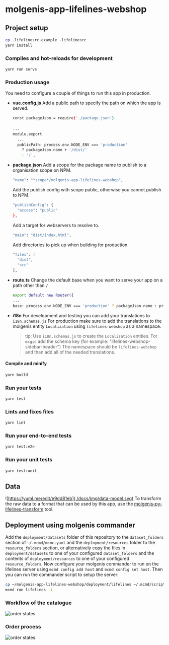 # molgenis-app-lifelines-webshop

## Project setup

```bash
cp .lifelinesrc.example .lifelinesrc
yarn install
```

### Compiles and hot-reloads for development

```bash
yarn run serve
```

### Production usage

You need to configure a couple of things to run this app in production.

- **vue.config.js**
  Add a public path to specify the path on which the app is served.

  ```bash
  const packageJson = require('./package.json')

  ...
  module.export
    ...
    publicPath: process.env.NODE_ENV === 'production'
      ? packageJson.name + '/dist/'
      : '/',
  ```

- **package.json**
  Add a scope for the package name to publish to a organisation scope on NPM.

  ```bash
  "name": "*scope*/molgenis-app-lifelines-webshop",
  ```

  Add the publish config with scope public, otherwise you cannot publish to NPM.

  ```bash
  "publishConfig": {
    "access": "public"
  },
  ```

  Add a target for webservers to resolve to.

  ```bash
  "main": "dist/index.html",
  ```

  Add directories to pick up when building for production.

  ```bash
  "files": [
    "dist",
    "src"
  ],
  ```

- **route.ts**
  Change the default base when you want to serve your app on a path other than ```/```

  ```bash
  export default new Router({
  ...
  base: process.env.NODE_ENV === 'production' ? packageJson.name : process.env.BASE_URL,
  ```

- **i18n**
  For development and testing you can add your translations to `i18n.schemas.js`
  For production make sure to add the translations to the molgenis entity `Localization` using `lifelines-webshop` as a namespace.

  >tip:
  Use `i18n.schemas.js` to create the `Localization` entities. For `msgid` add the schema key (for example: "lifelines-webshop-sidebar-header")
  The namespace should be `lifelines-webshop` and than add all of the needed translations.

#### Compile and minify

```bash
yarn build
```

### Run your tests

```bash
yarn test
```

### Lints and fixes files

```bash
yarn lint
```

### Run your end-to-end tests

```bash
yarn test:e2e
```

### Run your unit tests

```bash
yarn test:unit
```

## Data

![https://yuml.me/edit/e9dd81eb](./docs/img/data-model.svg)
To transform the raw data to a format that can be used by this app, use the
[molgenis-py-lifelines-transform](https://github.com/molgenis/molgenis-py-lifelines-transform) tool.

## Deployment using molgenis commander

Add the `deployment/datasets` folder of this repository to the `dataset_folders` section of `~/.mcmd/mcmc.yaml` and the
`deployment/resources` folder to the `resource_folders` section, or alternatively copy the files in
`deployment/datasets` to one of your configured `dataset_folders` and the contents of `deployment/resources` to one of
your configured `resource_folders`.
Now configure your molgenis commander to run on the lifelines server using `mcmd config add host` and
`mcmd config set host`. Then you can run the commander script to setup the server:

```bash
cp ~/molgenis-app-lifelines-webshop/deployment/lifelines ~/.mcmd/scripts/
mcmd run lifelines -i
```

### Workflow of the catalogue

![order states](docs/img/catalogue-work-flow.svg)

### Order process

![order states](docs/img/order-states.png)
